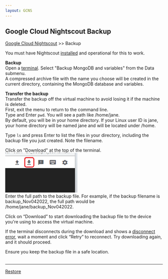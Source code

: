 ```yaml
---
layout: GCNS
---
```


## Google Cloud Nightscout Backup
[Google Cloud Nightscout](./GoogleCloud.md) >> Backup  
  
You must have Nightscout [installed](./NS_Install.md) and operational for this to work.  
  
**Backup**  
Open a [terminal](./Terminal.md).  Select "Backup MongoDB and variables" from the Data submenu.  
A compressed archive file with the name you choose will be created in the current directory, containing the MongoDB database and variables.  
  
**Transfer the backup**  
Transfer the backup off the virtual machine to avoid losing it if the machine is deleted.  
First, exit the menu to return to the command line.  
Type and Enter `pwd`.  You will see a path like /home/jane.  
By default, you will be in your home directory. If your Linux user ID is jane, your home directory will be named jane and will be located under /home.  
  
Type `ls` and press Enter to list the files in your directory, including the backup file you just created. Note the filename.  
  
Click on "Download" at the top of the terminal.  
![](./images/Download.png)  
Enter the full path to the backup file. For example, if the backup filename is backup_Nov042022, the full path would be /home/jane/backup_Nov042022.  
  
Click on “Download” to start downloading the backup file to the device you're using to access the virtual machine.  
  
If the terminal disconnects during the download and shows a [disconnect error](./images/Disconnect.png), wait a moment and click “Retry” to reconnect. Try downloading again, and it should proceed.  
  
Ensure you keep the backup file in a safe location.  
<br/>  
  
---  
  
[Restore](./DatabaseRestore.md)  
  
